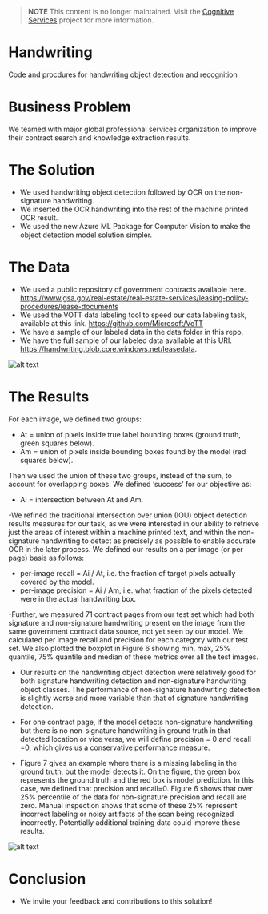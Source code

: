  > **NOTE** This content is no longer maintained. Visit the [Cognitive Services](https://docs.microsoft.com/en-us/azure/cognitive-services/computer-vision/concept-object-detection) project for more information.
 
 # Handwriting
Code and procdures for handwriting object detection and recognition

# Business Problem
We teamed with major global professional services organization to improve their contract search and knowledge extraction results. 

# The Solution
- We used handwriting object detection followed by OCR on the non-signature handwriting.  
- We inserted the OCR handwriting into the rest of the machine printed OCR result.
- We used the new Azure ML Package for Computer Vision to make the object detection model solution simpler.  

# The Data
- We used a public repository of government contracts available here. https://www.gsa.gov/real-estate/real-estate-services/leasing-policy-procedures/lease-documents 
- We used the VOTT data labeling tool to speed our data labeling task, available at this link. https://github.com/Microsoft/VoTT
- We have a sample of our labeled data in the data folder in this repo.  
- We have the full sample of our labeled data available at this URI. https://handwriting.blob.core.windows.net/leasedata.   

![alt text](https://github.com/CatalystCode/Handwriting/blob/master/Data/images/sample_contract.png)

# The Results
For each image, we defined two groups:
-	At = union of pixels inside true label bounding boxes (ground truth, green squares below). 
-	Am = union of pixels inside bounding boxes found by the model (red squares below). 

Then we used the union of these two groups, instead of the sum, to account for overlapping boxes. We defined ‘success’ for our objective as: 
-	Ai = intersection between At and Am. 

-We refined the traditional intersection over union (IOU) object detection results measures for our task, as we were interested in our ability to retrieve just the areas of interest within a machine printed text, and within the non-signature handwriting to detect as precisely as possible to enable accurate OCR in the later process.  We defined our results on a per image (or per page) basis as follows:
-	per-image recall = Ai / At, i.e. the fraction of target pixels actually covered by the model.  
-	per-image precision = Ai / Am, i.e. what fraction of the pixels detected were in the actual handwriting box. 

-Further, we measured 71 contract pages from our test set which had both signature and non-signature handwriting present on the image from the same government contract data source, not yet seen by our model.  We calculated per image recall and precision for each category with our test set.  We also plotted the boxplot in Figure 6 showing min, max, 25% quantile, 75% quantile and median of these metrics over all the test images.  

- Our results on the handwriting object detection were relatively good for both signature handwriting detection and non-signature handwriting object classes.  The performance of non-signature handwriting detection is slightly worse and more variable than that of signature handwriting detection. 

- For one contract page, if the model detects non-signature handwriting but there is no non-signature handwriting in ground truth in that detected location or vice versa, we will define precision = 0 and recall =0, which gives us a conservative performance measure. 

- Figure 7 gives an example where there is a missing labeling in the ground truth, but the model detects it. On the figure, the green box represents the ground truth and the red box is model prediction. In this case, we defined that precision and recall=0. Figure 6 shows that over 25% percentile of the data for non-signature precision and recall are zero.  Manual inspection shows that some of these 25% represent incorrect labeling or noisy artifacts of the scan being recognized incorrectly.  Potentially additional training data could improve these results.

![alt text](https://github.com/CatalystCode/Handwriting/blob/master/Data/images/model_results.png)


# Conclusion
- We invite your feedback and contributions to this solution!
